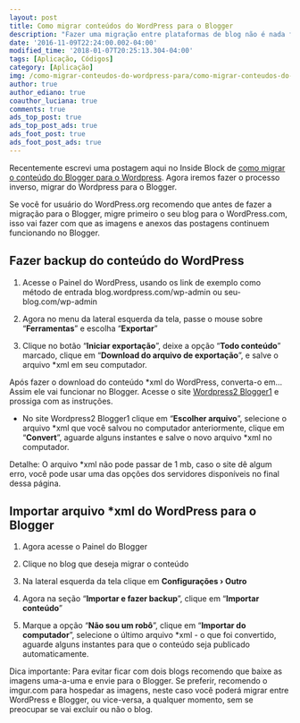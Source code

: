 ```yaml
---
layout: post
title: Como migrar conteúdos do WordPress para o Blogger
description: "Fazer uma migração entre plataformas de blog não é nada fácil, ainda mais sem experiência, mas hoje iremos mostrar o passo-a-passo completo, como migrar conteúdos do WordPress para o Blogger."
date: '2016-11-09T22:24:00.002-04:00'
modified_time: '2018-01-07T20:25:13.304-04:00'
tags: [Aplicação, Códigos]
category: [Aplicação]
img: /como-migrar-conteudos-do-wordpress-para/como-migrar-conteudos-do-wordpress-para.jpg
author: true
author_ediano: true
coauthor_luciana: true
comments: true
ads_top_post: true
ads_top_post_ads: true
ads_foot_post: true
ads_foot_post_ads: true
---
```


Recentemente escrevi uma postagem aqui no Inside Block de <a href="http://www.insideblock.com/post/como-migrar-conteudos-do-blogger-para-o.html" target="_blank">como migrar o conteúdo do Blogger para o Wordpress</a>. Agora iremos fazer o processo inverso, migrar do Wordpress para o Blogger.

Se você for usuário do WordPress<span/>.org recomendo que antes de fazer a migração para o Blogger,  migre primeiro o seu blog para o WordPress<span/>.com, isso vai fazer com que as imagens e anexos das postagens continuem funcionando no Blogger.

## Fazer backup do conteúdo do WordPress
1. Acesse o Painel do WordPress, usando os link de exemplo como método de entrada blog<span/>.wordpress<span/>.com/wp-admin ou seu-blog<span/>.com/wp-admin

2. Agora no menu da lateral esquerda da tela, passe o mouse sobre “**Ferramentas**” e escolha “**Exportar**”

3. Clique no botão “**Iniciar exportação**”, deixe a opção “**Todo conteúdo**” marcado, clique em “**Download do arquivo de exportação**”, e salve o arquivo *xml em seu computador.

Após fazer o download do conteúdo *xml do WordPress, converta-o em... Assim ele vai funcionar no Blogger. Acesse o site <a href="https://wordpress2blogger1.appspot.com/" rel="nofollow" target="_blank">Wordpress2 Blogger1</a> e prossiga com as instruções.

* No site Wordpress2 Blogger1 clique em “**Escolher arquivo**”, selecione o arquivo *xml que você salvou no computador anteriormente, clique em “**Convert**”, aguarde alguns instantes e salve o novo arquivo *xml no computador.

Detalhe: O arquivo *xml não pode passar de 1 mb, caso o site dê algum erro, você pode usar uma das opções dos servidores disponíveis no final dessa página.

## Importar arquivo *xml do WordPress para o Blogger
1. Agora acesse o Painel do Blogger

2. Clique no blog que deseja migrar o conteúdo

3. Na lateral esquerda da tela clique em **Configurações › Outro**

4. Agora na seção “**Importar e fazer backup**”, clique em “**Importar conteúdo**”

5. Marque a opção “**Não sou um robô**”, clique em “**Importar do computador**”, selecione o último arquivo *xml - o que foi convertido, aguarde alguns instantes para que o conteúdo seja publicado automaticamente.

Dica importante: Para evitar ficar com dois blogs recomendo que baixe as imagens uma-a-uma e envie para o Blogger. Se preferir, recomendo o imgur<span/>.com para hospedar as imagens, neste caso você poderá migrar entre WordPress e Blogger, ou vice-versa, a qualquer momento, sem se preocupar se vai excluir ou não o blog.